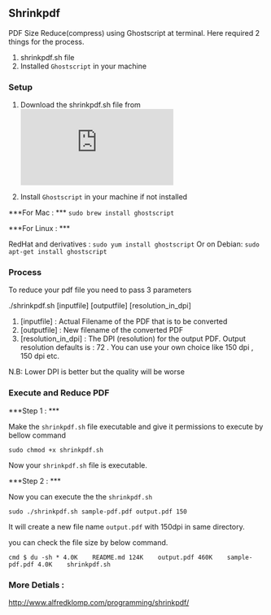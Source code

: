 ## Shrinkpdf

PDF Size Reduce(compress) using Ghostscript at terminal. 
Here required 2 things for the process.

1. shrinkpdf.sh file
2. Installed `Ghostscript` in your machine

### Setup

1. Download the shrinkpdf.sh file from ![Here](http://www.alfredklomp.com/programming/shrinkpdf/shrinkpdf.sh)

2. Install `Ghostscript` in your machine if not installed

***For Mac : ***
`sudo brew install ghostscript`

***For Linux : ***

RedHat and derivatives :
`sudo yum install ghostscript`
Or on Debian:
`sudo apt-get install ghostscript`


### Process


To reduce your pdf file you need to pass 3 parameters

./shrinkpdf.sh [inputfile] [outputfile] [resolution_in_dpi]

1. [inputfile] : Actual Filename of the PDF that is to be converted
2. [outputfile] : New filename of the converted PDF
2. [resolution_in_dpi] : The DPI (resolution) for the output PDF. 
Output resolution defaults is : 72 . You can use your own choice like 150 dpi , 150 dpi etc.

N.B: Lower DPI is better but the quality will be worse

### Execute and Reduce PDF

***Step 1 :  ***

Make the `shrinkpdf.sh` file executable and give it permissions to execute by  bellow command

  ``sudo chmod +x shrinkpdf.sh``

Now your `shrinkpdf.sh` file is executable.

***Step 2 :  ***

Now you can execute the the `shrinkpdf.sh`

`sudo ./shrinkpdf.sh sample-pdf.pdf output.pdf 150`

It will create a new file name `output.pdf` with 150dpi in same directory.

you can check the file size by below command.

``cmd
$ du -sh *
4.0K    README.md
124K    output.pdf
460K    sample-pdf.pdf
4.0K    shrinkpdf.sh
``

### More Detials :

http://www.alfredklomp.com/programming/shrinkpdf/
